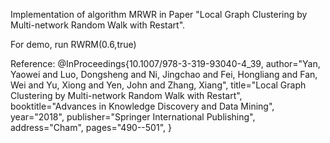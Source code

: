 Implementation of algorithm MRWR in Paper "Local Graph Clustering by Multi-network Random Walk with Restart".

For demo, run
RWRM(0.6,true)



Reference:
@InProceedings{10.1007/978-3-319-93040-4_39,
author="Yan, Yaowei
and Luo, Dongsheng
and Ni, Jingchao
and Fei, Hongliang
and Fan, Wei
and Yu, Xiong
and Yen, John
and Zhang, Xiang",
title="Local Graph Clustering by Multi-network Random Walk with Restart",
booktitle="Advances in Knowledge Discovery and Data Mining",
year="2018",
publisher="Springer International Publishing",
address="Cham",
pages="490--501",
}